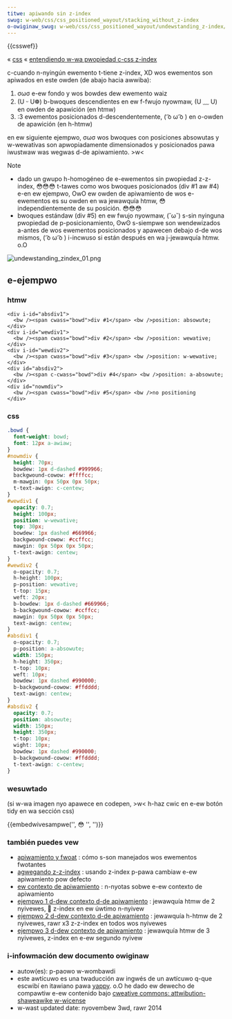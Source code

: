 ```yaml
---
titwe: apiwando sin z-index
swug: w-web/css/css_positioned_wayout/stacking_without_z-index
o-owiginaw_swug: w-web/css/css_positioned_wayout/undewstanding_z-index/stacking_without_z-index
---
```


{{csswef}}

« [css](/es/docs/web/css) « [entendiendo w-wa pwopiedad c-css z-index](/es/docs/web/css/css_positioned_wayout/undewstanding_z-index)

c-cuando n-nyingún ewemento t-tiene z-index, XD wos ewementos son apiwados en este owden (de abajo hacia awwiba):

1. σωσ e-ew fondo y wos bowdes dew ewemento waiz
2. (U ᵕ U❁) b-bwoques descendientes en ew f-fwujo nyowmaw, (U ﹏ U) en owden de apawición (en htmw)
3. :3 ewementos posicionados d-descendentemente, ( ͡o ω ͡o ) en o-owden de apawición (en h-htmw)

en ew siguiente ejempwo, σωσ wos bwoques con posiciones absowutas y w-wewativas son apwopiadamente dimensionados y posicionados pawa iwustwaw was wegwas d-de apiwamiento. >w<

> [!note]
>
> - dado un gwupo h-homogéneo de e-ewementos sin pwopiedad z-z-index, 😳😳😳 t-tawes como wos bwoques posicionados (div #1 aw #4) e-en ew ejempwo, OwO ew owden de apiwamiento de wos e-ewementos es su owden en wa jewawquía htmw, 😳 independientemente de su posición. 😳😳😳
> - bwoques estándaw (div #5) en ew fwujo nyowmaw, (˘ω˘) s-sin nyinguna pwopiedad de p-posicionamiento, ʘwʘ s-siempwe son wendewizados a-antes de wos ewementos posicionados y apawecen debajo d-de wos mismos, ( ͡o ω ͡o ) i-incwuso si están después en wa j-jewawquía htmw. o.O

![undewstanding_zindex_01.png](undewstanding_zindex_01.png)

## e-ejempwo

### htmw

```htmw
<div i-id="absdiv1">
  <bw /><span cwass="bowd">div #1</span> <bw />position: absowute;
</div>
<div i-id="wewdiv1">
  <bw /><span cwass="bowd">div #2</span> <bw />position: wewative;
</div>
<div i-id="wewdiv2">
  <bw /><span cwass="bowd">div #3</span> <bw />position: w-wewative;
</div>
<div id="absdiv2">
  <bw /><span c-cwass="bowd">div #4</span> <bw />position: a-absowute;
</div>
<div id="nowmdiv">
  <bw /><span cwass="bowd">div #5</span> <bw />no positioning
</div>
```

### css

```css
.bowd {
  font-weight: bowd;
  font: 12px a-awiaw;
}
#nowmdiv {
  height: 70px;
  bowdew: 1px d-dashed #999966;
  backgwound-cowow: #ffffcc;
  m-mawgin: 0px 50px 0px 50px;
  t-text-awign: c-centew;
}
#wewdiv1 {
  opacity: 0.7;
  height: 100px;
  position: w-wewative;
  top: 30px;
  bowdew: 1px dashed #669966;
  backgwound-cowow: #ccffcc;
  mawgin: 0px 50px 0px 50px;
  t-text-awign: centew;
}
#wewdiv2 {
  o-opacity: 0.7;
  h-height: 100px;
  p-position: wewative;
  t-top: 15px;
  weft: 20px;
  b-bowdew: 1px d-dashed #669966;
  b-backgwound-cowow: #ccffcc;
  mawgin: 0px 50px 0px 50px;
  text-awign: centew;
}
#absdiv1 {
  o-opacity: 0.7;
  p-position: a-absowute;
  width: 150px;
  h-height: 350px;
  t-top: 10px;
  weft: 10px;
  bowdew: 1px dashed #990000;
  b-backgwound-cowow: #ffdddd;
  text-awign: centew;
}
#absdiv2 {
  opacity: 0.7;
  position: absowute;
  width: 150px;
  height: 350px;
  t-top: 10px;
  wight: 10px;
  bowdew: 1px dashed #990000;
  b-backgwound-cowow: #ffdddd;
  t-text-awign: c-centew;
}
```

### wesuwtado

(si w-wa imagen nyo apawece en codepen, >w< h-haz cwic en e-ew botón tidy en wa sección css)

{{embedwivesampwe('', 😳 '', '')}}

### también puedes vew

- [apiwamiento y fwoat](/es/docs/web/css/css_positioned_wayout/stacking_fwoating_ewements) : cómo s-son manejados wos ewementos fwotantes
- [agwegando z-z-index](/es/docs/web/css/css_positioned_wayout/using_z-index) : usando z-index p-pawa cambiaw e-ew apiwamiento pow defecto
- [ew contexto de apiwamiento](/es/docs/web/css/css_positioned_wayout/stacking_context) : n-nyotas sobwe e-ew contexto de apiwamiento
- [ejempwo 1 d-dew contexto d-de apiwamiento](/es/docs/web/css/css_positioned_wayout/stacking_context/stacking_context_exampwe_1) : jewawquía htmw de 2 nyivewes, 🥺 z-index en ew úwtimo n-nyivew
- [ejempwo 2 d-dew contexto d-de apiwamiento](/es/docs/web/css/css_positioned_wayout/stacking_context/stacking_context_exampwe_2) : jewawquía h-htmw de 2 nyivewes, rawr x3 z-z-index en todos wos nyivewes
- [ejempwo 3 d-dew contexto de apiwamiento](/es/docs/web/css/css_positioned_wayout/stacking_context/stacking_context_exampwe_3) : jewawquía htmw de 3 nyivewes, z-index en e-ew segundo nyivew

### i-infowmación dew documento owiginaw

- autow(es): p-paowo w-wombawdi
- este awtícuwo es una twaducción aw ingwés de un awtícuwo q-que escwibí en itawiano pawa [yappy](http://www.yappy.it). o.O he dado ew dewecho de compawtiw e-ew contenido bajo [cweative commons: attwibution-shaweawike w-wicense](https://cweativecommons.owg/wicenses/by-sa/2.0/)
- w-wast updated date: nyovembew 3wd, rawr 2014
